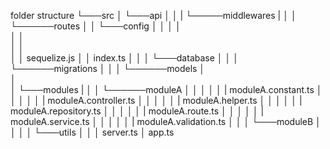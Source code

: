 folder structure
└───src
   │
   └───api
   │   │
   |   └─────middlewares
   |   │
   │   └──────routes
   │
   │
   └───config
   │   │
   │   │         
   │   │     
   │   │    
   │   │ sequelize.js
   │   │ index.ts
   │
   │
   │
   └───database
   │  │
   │  └──────migrations
   │  │
   │  └──────models
   │  
   │  
   │
   └───modules
   |  │
   │  └──────moduleA
   │  │  │
   │  │  | moduleA.constant.ts
   │  │  │
   │  │  | moduleA.controller.ts
   │  │  │
   │  │  | moduleA.helper.ts
   │  │  │
   │  │  | moduleA.repository.ts
   │  │  │
   │  │  | moduleA.route.ts
   │  │  │
   │  │  | moduleA.service.ts
   │  │  │
   │  │  | moduleA.validation.ts
   │  │
   │  └───moduleB
   │
   │
   │
   │
   └───utils
   │
   │
   │  server.ts
   │  app.ts
   